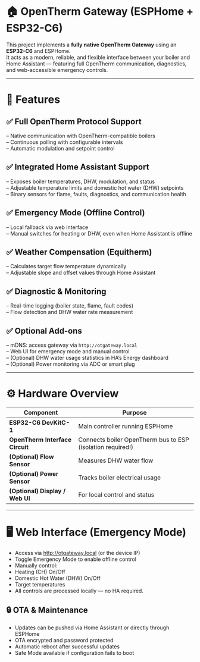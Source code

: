 # 🏠 OpenTherm Gateway (ESPHome + ESP32-C6)

This project implements a **fully native OpenTherm Gateway** using an **ESP32-C6** and ESPHome.  
It acts as a modern, reliable, and flexible interface between your boiler and Home Assistant — featuring full OpenTherm communication, diagnostics, and web-accessible emergency controls.

---

# 🚀 Features

## ✅ **Full OpenTherm Protocol Support**  
– Native communication with OpenTherm-compatible boilers  
– Continuous polling with configurable intervals  
– Automatic modulation and setpoint control  

## ✅ **Integrated Home Assistant Support**  
– Exposes boiler temperatures, DHW, modulation, and status  
– Adjustable temperature limits and domestic hot water (DHW) setpoints  
– Binary sensors for flame, faults, diagnostics, and communication health  

## ✅ **Emergency Mode (Offline Control)**  
– Local fallback via web interface  
– Manual switches for heating or DHW, even when Home Assistant is offline  

## ✅ **Weather Compensation (Equitherm)**  
– Calculates target flow temperature dynamically  
– Adjustable slope and offset values through Home Assistant  

## ✅ **Diagnostic & Monitoring**  
– Real-time logging (boiler state, flame, fault codes)  
– Flow detection and DHW water rate measurement  

## ✅ **Optional Add-ons**  
– mDNS: access gateway via `http://otgateway.local`  
– Web UI for emergency mode and manual control  
– (Optional) DHW water usage statistics in HA’s Energy dashboard  
– (Optional) Power monitoring via ADC or smart plug  

---

# ⚙️ Hardware Overview

| Component | Purpose |
|------------|----------|
| **ESP32-C6 DevKitC-1** | Main controller running ESPHome |
| **OpenTherm Interface Circuit** | Connects boiler OpenTherm bus to ESP (isolation required!) |
| **(Optional) Flow Sensor** | Measures DHW water flow |
| **(Optional) Power Sensor** | Tracks boiler electrical usage |
| **(Optional) Display / Web UI** | For local control and status |

---

# 🖥️ Web Interface (Emergency Mode)

- Access via http://otgateway.local (or the device IP)
- Toggle Emergency Mode to enable offline control
- Manually control:
- Heating (CH) On/Off
- Domestic Hot Water (DHW) On/Off
- Target temperatures
- All controls are processed locally — no HA required.

## 🔒 OTA & Maintenance
- Updates can be pushed via Home Assistant or directly through ESPHome
- OTA encrypted and password protected
- Automatic reboot after successful updates
- Safe Mode available if configuration fails to boot